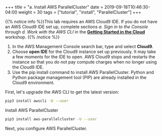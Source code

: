 +++
title = "a. Install AWS ParallelCluster"
date = 2019-09-18T10:46:30-04:00
weight = 30
tags = ["tutorial", "install", "ParallelCluster"]
+++

{{% notice info %}}This lab requires an AWS Cloud9 IDE. If you do not have an AWS Cloud9 IDE set up, complete sections *a. Sign in to the Console* through *d. Work with the AWS CLI* in the [**Getting Started in the Cloud**](/02-aws-getting-started.html) workshop.
{{% /notice %}}

1. In the AWS Management Console search bar, type and select **Cloud9**. 
2. Choose **open IDE** for the Cloud9 instance set up previously. It may take a few moments for the IDE to open. AWS Cloud9 stops and restarts the instance so that you do not pay compute charges when no longer using the Cloud9 IDE.
3. Use the pip install command to install AWS ParallelCluster. Python and Python package management tool (PIP) are already installed in the Cloud9 environment.

First, let's upgrade the AWS CLI to get the latest version:

```bash
pip3 install awscli -U --user
```

Install AWS ParallelCluster

```bash
pip3 install aws-parallelcluster -U --user
```

Next, you configure AWS ParallelCluster.